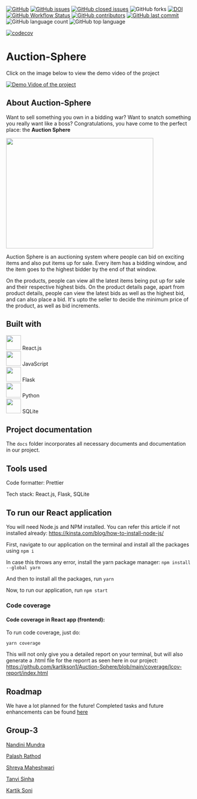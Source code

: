 [![GitHub](https://img.shields.io/github/license/kartikson1/Auction-Sphere)](https://github.com/kartikson1/Auction-Sphere/blob/main/LICENSE)
[![GitHub issues](https://img.shields.io/github/issues/kartikson1/Auction-Sphere)](https://github.com/kartikson1/Auction-Sphere/issues)
[![GitHub closed issues](https://img.shields.io/github/issues-closed-raw/kartikson1/Auction-Sphere)](https://github.com/kartikson1/Auction-Sphere/issues?q=is%3Aissue+is%3Aclosed)
![GitHub forks](https://img.shields.io/github/forks/kartikson1/Auction-Sphere?style=social)
[![DOI](https://zenodo.org/badge/545100230.svg)](https://zenodo.org/badge/latestdoi/545100230)
[![GitHub Workflow Status](https://img.shields.io/github/workflow/status/kartikson1/Auction-Sphere/Running%20Code%20Coverage)](https://github.com/kartikson1/Auction-Sphere/actions)
[![GitHub contributors](https://img.shields.io/github/contributors/kartikson1/Auction-Sphere)](https://github.com/kartikson1/Auction-Sphere/graphs/contributors)
[![GitHub last commit](https://img.shields.io/github/last-commit/kartikson1/Auction-Sphere)](https://github.com/kartikson1/Auction-Sphere/commits/main)
![GitHub language count](https://img.shields.io/github/languages/count/kartikson1/Auction-Sphere)
![GitHub top language](https://img.shields.io/github/languages/top/kartikson1/Auction-Sphere)

[![codecov](https://codecov.io/github/kartikson1/Auction-Sphere/branch/main/graph/badge.svg?token=eucr4X9Mtx)](https://codecov.io/github/kartikson1/Auction-Sphere)


# Auction-Sphere

Click on the image below to view the demo video of the project

[![Demo Vidoe of the project](https://img.youtube.com/vi/AzgGo2B63z0/0.jpg)](https://www.youtube.com/watch?v=AzgGo2B63z0)

## About Auction-Sphere

Want to sell something you own in a bidding war? Want to snatch something you really want like a boss?
Congratulations, you have come to the perfect place: the **Auction Sphere**

<img src="./src/assets/Logo.png" width="400" height="300">

Auction Sphere is an auctioning system where people can bid on exciting items and also put items up for sale. Every item has a bidding window, and the item goes to the highest bidder by the end of that window.

On the products, people can view all the latest items being put up for sale and their respective highest bids. On the product details page, apart from product details, people can view the latest bids as well as the highest bid, and can also place a bid. It's upto the seller to decide the minimum price of the product, as well as bid increments.


## Built with
  <img src="https://upload.wikimedia.org/wikipedia/commons/a/a7/React-icon.svg" width="40" height="40"/> React.js
  <br/>
  <img src="https://upload.wikimedia.org/wikipedia/commons/6/6a/JavaScript-logo.png" width="40" height="40"/> JavaScript
  <br/>
  <img src = "https://cdn.jsdelivr.net/gh/devicons/devicon/icons/flask/flask-original.svg" width="40" height="40"/> Flask
  <br/>
  <img src="https://cdn.jsdelivr.net/gh/devicons/devicon/icons/python/python-original.svg" width="40" height="40" /> Python
  <br/>
  <img src="https://upload.wikimedia.org/wikipedia/commons/3/38/SQLite370.svg" width="40" height="40" /> SQLite
  

## Project documentation

The `docs` folder incorporates all necessary documents and documentation in our project.


## Tools used

Code formatter: Prettier

Tech stack: React.js, Flask, SQLite

## To run our React application

You will need Node.js and NPM installed. You can refer this article if not installed already: https://kinsta.com/blog/how-to-install-node-js/

First, navigate to our application on the terminal and install all the packages using
`npm i`

In case this throws any error, install the yarn package manager:
`npm install --global yarn`

And then to install all the packages, run
`yarn`

Now, to run our application, run
`npm start`

### Code coverage

#### Code coverage in React app (frontend):

To run code coverage, just do:

`yarn coverage`

This will not only give you a detailed report on your terminal, but will also generate a .html file for the reporrt as seen here in our project:
https://github.com/kartikson1/Auction-Sphere/blob/main/coverage/lcov-report/index.html

## Roadmap
We have a lot planned for the future! Completed tasks and future enhancements can be found [here](https://github.com/users/kartikson1/projects/1/views/1)

## Group-3

[Nandini Mundra](https://github.com/nandinimundra00)

[Palash Rathod](https://github.com/palash27)

[Shreya Maheshwari](https://github.com/ShreyaMaheshwari)

[Tanvi Sinha](https://github.com/tanvi9sinha)

[Kartik Soni](https://github.com/kartikson1)
